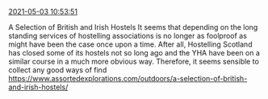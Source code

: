 [2021-05-03 10:53:51](https://mstdn.social/@hill_wanderer/106170891066718000)

A Selection of British and Irish Hostels It seems that depending on the long standing services of hostelling associations is no longer as foolproof as might have been the case once upon a time. After all, Hostelling Scotland has closed some of its hostels not so long ago and the YHA have been on a similar course in a much more obvious way. Therefore, it seems sensible to collect any good ways of find <a href="https://www.assortedexplorations.com/outdoors/a-selection-of-british-and-irish-hostels/" target="_blank" rel="nofollow noopener noreferrer" translate="no">https://www.assortedexplorations.com/outdoors/a-selection-of-british-and-irish-hostels/</a>